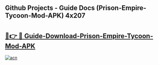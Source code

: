 ## Github Projects - Guide Docs (Prison-Empire-Tycoon-Mod-APK) 4x207

# <h2><a href="https://apkcomod.com?title=Prison-Empire-Tycoon-Mod-APK">🔗👉 🔴 Guide-Download-Prison-Empire-Tycoon-Mod-APK </a></h2>

[![acn](https://github.com/user-attachments/assets/0f9c940e-d8b0-45ae-aac7-cd30a18b3e1c)](https://apkcomod.com?title=Prison-Empire-Tycoon-Mod-APK)
